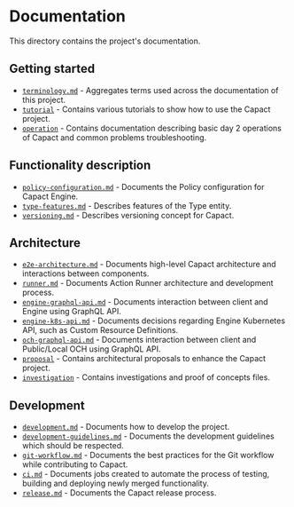 # Documentation

This directory contains the project's documentation.

## Getting started

- [`terminology.md`](./terminology.md) - Aggregates terms used across the documentation of this project.
- [`tutorial`](./tutorial) - Contains various tutorials to show how to use the Capact project.
- [`operation`](./operation) - Contains documentation describing basic day 2 operations of Capact and common problems troubleshooting.

## Functionality description

- [`policy-configuration.md`](./policy-configuration.md) - Documents the Policy configuration for Capact Engine.
- [`type-features.md`](./type-features.md) - Describes features of the Type entity.
- [`versioning.md`](./versioning.md) - Describes versioning concept for Capact.

## Architecture

- [`e2e-architecture.md`](./e2e-architecture.md) - Documents high-level Capact architecture and interactions between components.
- [`runner.md`](./runner.md) - Documents Action Runner architecture and development process.
- [`engine-graphql-api.md`](./engine-graphql-api.md) - Documents interaction between client and Engine using GraphQL API.
- [`engine-k8s-api.md`](./engine-k8s-api.md) - Documents decisions regarding Engine Kubernetes API, such as Custom Resource Definitions.
- [`och-graphql-api.md`](./och-graphql-api.md) - Documents interaction between client and Public/Local OCH using GraphQL API.
- [`proposal`](./proposal) - Contains architectural proposals to enhance the Capact project.
- [`investigation`](./investigation) - Contains investigations and proof of concepts files.

## Development

- [`development.md`](./development.md) - Documents how to develop the project.
- [`development-guidelines.md`](./development-guidelines.md) - Documents the development guidelines which should be respected.
- [`git-workflow.md`](./git-workflow.md) - Documents the best practices for the Git workflow while contributing to Capact. 
- [`ci.md`](./ci.md) - Documents jobs created to automate the process of testing, building and deploying newly merged functionality.
- [`release.md`](./release.md) - Documents the Capact release process. 


